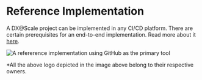 # Reference Implementation

A DX@Scale project can be implemented in any CI/CD platform.  There are certain prerequisites for an end-to-end implementation. Read more about it [here](https://sfpowerscripts.dxatscale.io/getting-started/prerequisites).



![A refererence implementation using GitHub as the primary tool](../.gitbook/assets/reference-implementation.png)

\*All the above logo depicted in the image above belong to their respective owners.

